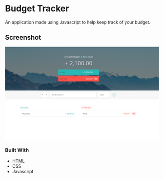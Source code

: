 # Budget Tracker

An application made using Javascript to help keep track of your budget.

## Screenshot

![photo-of-app](https://github.com/codewithsrobins1/BudgetApp/blob/master/readmeImg.PNG?raw=true)

### Built With

* HTML
* CSS
* Javascript
